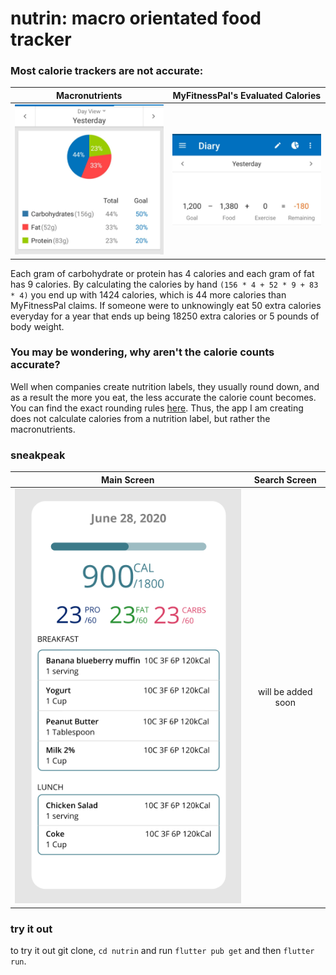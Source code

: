 # nutrin: macro orientated food tracker

### Most calorie trackers are not accurate: 
Macronutrients             |  MyFitnessPal's Evaluated Calories
:-------------------------:|:-------------------------:
![](/readmeimgs/macro.jpg) | ![](/readmeimgs/calorie.jpg)

Each gram of carbohydrate or protein has 4 calories and each gram of fat has 9 calories. By calculating the calories by hand `(156 * 4 + 52 * 9 + 83 * 4)` you end up with 1424 calories, which is 44 more calories than MyFitnessPal claims. If someone were to unknowingly eat 50 extra calories everyday for a year that ends up being 18250 extra calories or 5 pounds of body weight. 

### You may be wondering, why aren't the calorie counts accurate? 
Well when companies create nutrition labels, they usually round down, and as a result the more you eat, the less accurate the calorie count becomes. You can find the exact rounding rules [here](https://www.fda.gov/food/food-labeling-nutrition/industry-resources-changes-nutrition-facts-label). Thus, the app I am creating does not calculate calories from a nutrition label, but rather the macronutrients. 

### sneakpeak
Main Screen                     |  Search Screen 
:------------------------------:|:-------------------------:
![](/readmeimgs/mainscreen.png) | will be added soon 

### try it out
to try it out git clone, `cd nutrin` and run `flutter pub get` and then `flutter run`. 
